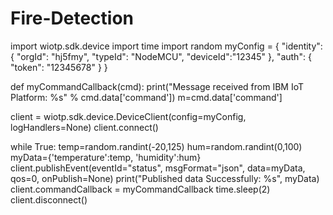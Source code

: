 # Fire-Detection
import wiotp.sdk.device
import time
import random
myConfig = { 
    "identity": {
        "orgId": "hj5fmy",
        "typeId": "NodeMCU",
        "deviceId":"12345"
    },
    "auth": {
        "token": "12345678"
    }
}

def myCommandCallback(cmd):
    print("Message received from IBM IoT Platform: %s" % cmd.data['command'])
    m=cmd.data['command']

client = wiotp.sdk.device.DeviceClient(config=myConfig, logHandlers=None)
client.connect()

while True:
    temp=random.randint(-20,125)
    hum=random.randint(0,100)
    myData={'temperature':temp, 'humidity':hum}
    client.publishEvent(eventId="status", msgFormat="json", data=myData, qos=0, onPublish=None)
    print("Published data Successfully: %s", myData)
    client.commandCallback = myCommandCallback
    time.sleep(2)
client.disconnect()
